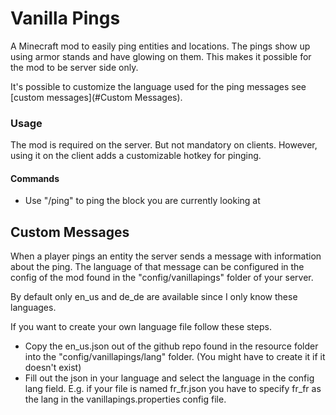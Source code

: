 # Vanilla Pings

A Minecraft mod to easily ping entities and locations. The pings show up using armor stands and have glowing on them. This makes it possible for the mod to be server side only.

It's possible to customize the language used for the ping messages see [custom messages](#Custom Messages).

### Usage

The mod is required on the server. But not mandatory on clients. However, using it on the client adds a customizable hotkey for pinging.

#### Commands
* Use "/ping" to ping the block you are currently looking at

## Custom Messages
When a player pings an entity the server sends a message with information about the ping. The language of that message can be configured in the config of the mod found in the "config/vanillapings" folder of your server.

By default only en_us and de_de are available since I only know these languages.

If you want to create your own language file follow these steps. 

* Copy the en_us.json out of the github repo found in the resource folder into the "config/vanillapings/lang" folder. (You might have to create it if it doesn't exist)
* Fill out the json in your language and select the language in the config lang field. E.g. if your file is named fr_fr.json you have to specify fr_fr as the lang in the vanillapings.properties config file.
